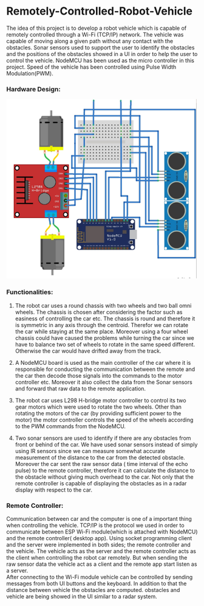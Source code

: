 # Remotely-Controlled-Robot-Vehicle

The idea of this project is to develop a robot vehicle which is capable of remotely controlled through a Wi-Fi (TCP/IP) network. 
The vehicle was capable of moving along a given path without any contact with the obstacles. 
Sonar sensors used to support the user to identify the obstacles and the positions of the obstacles showed in a UI in order 
to help the user to control the vehicle. NodeMCU has been used as the micro controller in this project. 
Speed of the vehicle has been controlled using Pulse Width Modulation(PWM). 

### Hardware Design:
![alt tag](https://github.com/Abilashini/Remotely-Controlled-Robot-Vehicle/blob/master/resources/Hardware_design.png)

### Functionalities:
1. The robot car uses a round chassis with two wheels and two ball omni wheels. 
    The chassis is chosen after considering the factor such as easiness of controlling the car etc. 
    The chassis is round and therefore it is symmetric in any axis through the centroid. 
    Therefor we can rotate the car while staying at the same place. 
    Moreover using a four wheel chassis could have caused the problems while turning the car since we have to balance two set 	of wheels to rotate in the same speed different. 
    Otherwise the car would have drifted away from the track.

2. A NodeMCU board is used as the main controller of the car where it is responsible for conducting the communication between the remote and the car then decode those signals into the commands to the motor controller etc. 
    Moreover it also collect the data from the Sonar sensors and forward that raw data to the remote application. 

3. The robot car uses L298 H-bridge motor controller to control its two gear motors which were used to rotate the two wheels. 
    Other than rotating the motors of the car (by providing sufficient power to the motor) the motor controller controls the speed of the wheels according to the PWM commands from the NodeMCU.

4. Two sonar sensors are used to identify if there are any obstacles from front or behind of the car. 
    We have used sonar sensors instead of simply using IR sensors since we can measure somewhat accurate measurement of the distance to the car from the detected obstacle. 
    Moreover the car sent the raw sensor data ( time interval of the echo pulse) to the remote controller, therefore it can calculate the distance to the obstacle without giving much overhead to the car. 
    Not only that the remote controller is capable of displaying the obstacles as in a radar display with respect to the car.
    
### Remote Controller:
  Communication between car and the computer is one of a important thing when controlling the vehicle. 
  TCP/IP is the protocol we used in order to communicate between ESP Wi-Fi module(which is attached with NodeMCU) and the remote controller( desktop app). 
  Using socket programming client and the server were implemented in both sides; the remote controller and the vehicle. 
  The vehicle acts as the server and the remote controller acts as the client when controlling the robot car remotely. 
  But when sending the raw sensor data the vehicle act as a client and the remote app start listen as a server.  
  After connecting to the Wi-Fi module vehicle can be controlled by sending messages from both UI buttons and the keyboard. 
  In addition to that the distance between vehicle the obstacles are computed. 
  obstacles and vehicle are being showed in the UI similar to a radar system.

